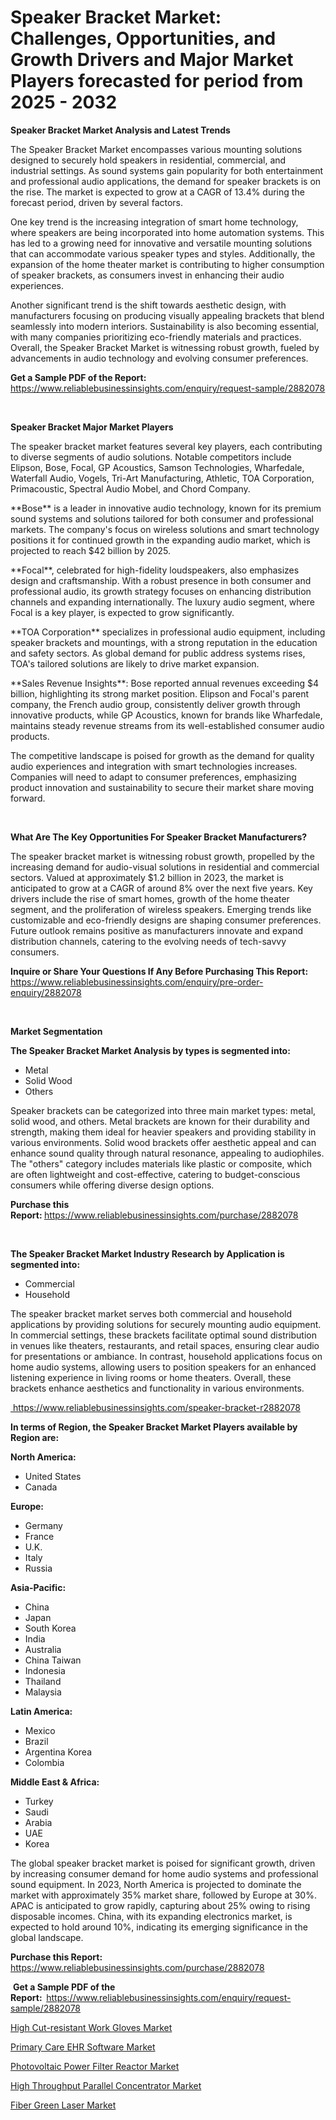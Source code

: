 <p><h1>Speaker Bracket Market: Challenges, Opportunities, and Growth Drivers and Major Market Players forecasted for period from 2025 - 2032</h1></p><p><strong>Speaker Bracket Market Analysis and Latest Trends</strong></p>
<p><p>The Speaker Bracket Market encompasses various mounting solutions designed to securely hold speakers in residential, commercial, and industrial settings. As sound systems gain popularity for both entertainment and professional audio applications, the demand for speaker brackets is on the rise. The market is expected to grow at a CAGR of 13.4% during the forecast period, driven by several factors.</p><p>One key trend is the increasing integration of smart home technology, where speakers are being incorporated into home automation systems. This has led to a growing need for innovative and versatile mounting solutions that can accommodate various speaker types and styles. Additionally, the expansion of the home theater market is contributing to higher consumption of speaker brackets, as consumers invest in enhancing their audio experiences.</p><p>Another significant trend is the shift towards aesthetic design, with manufacturers focusing on producing visually appealing brackets that blend seamlessly into modern interiors. Sustainability is also becoming essential, with many companies prioritizing eco-friendly materials and practices. Overall, the Speaker Bracket Market is witnessing robust growth, fueled by advancements in audio technology and evolving consumer preferences.</p></p>
<p><strong>Get a Sample PDF of the Report:&nbsp;</strong> <a href="https://www.reliablebusinessinsights.com/enquiry/request-sample/2882078?utm_campaign=96&utm_medium=2&utm_source=Github&utm_content=ia&utm_term=12032025&utm_id=speaker-bracket">https://www.reliablebusinessinsights.com/enquiry/request-sample/2882078</a></p>
<p>&nbsp;</p>
<p><strong>Speaker Bracket Major Market Players</strong></p>
<p><p>The speaker bracket market features several key players, each contributing to diverse segments of audio solutions. Notable competitors include Elipson, Bose, Focal, GP Acoustics, Samson Technologies, Wharfedale, Waterfall Audio, Vogels, Tri-Art Manufacturing, Athletic, TOA Corporation, Primacoustic, Spectral Audio Mobel, and Chord Company.</p><p>**Bose** is a leader in innovative audio technology, known for its premium sound systems and solutions tailored for both consumer and professional markets. The company's focus on wireless solutions and smart technology positions it for continued growth in the expanding audio market, which is projected to reach $42 billion by 2025.</p><p>**Focal**, celebrated for high-fidelity loudspeakers, also emphasizes design and craftsmanship. With a robust presence in both consumer and professional audio, its growth strategy focuses on enhancing distribution channels and expanding internationally. The luxury audio segment, where Focal is a key player, is expected to grow significantly.</p><p>**TOA Corporation** specializes in professional audio equipment, including speaker brackets and mountings, with a strong reputation in the education and safety sectors. As global demand for public address systems rises, TOA's tailored solutions are likely to drive market expansion.</p><p>**Sales Revenue Insights**: Bose reported annual revenues exceeding $4 billion, highlighting its strong market position. Elipson and Focal's parent company, the French audio group, consistently deliver growth through innovative products, while GP Acoustics, known for brands like Wharfedale, maintains steady revenue streams from its well-established consumer audio products.</p><p>The competitive landscape is poised for growth as the demand for quality audio experiences and integration with smart technologies increases. Companies will need to adapt to consumer preferences, emphasizing product innovation and sustainability to secure their market share moving forward.</p></p>
<p>&nbsp;</p>
<p><strong>What Are The Key Opportunities For Speaker Bracket Manufacturers?</strong></p>
<p><p>The speaker bracket market is witnessing robust growth, propelled by the increasing demand for audio-visual solutions in residential and commercial sectors. Valued at approximately $1.2 billion in 2023, the market is anticipated to grow at a CAGR of around 8% over the next five years. Key drivers include the rise of smart homes, growth of the home theater segment, and the proliferation of wireless speakers. Emerging trends like customizable and eco-friendly designs are shaping consumer preferences. Future outlook remains positive as manufacturers innovate and expand distribution channels, catering to the evolving needs of tech-savvy consumers.</p></p>
<p><strong>Inquire or Share Your Questions If Any Before Purchasing This Report:</strong> <a href="https://www.reliablebusinessinsights.com/enquiry/pre-order-enquiry/2882078?utm_campaign=96&utm_medium=2&utm_source=Github&utm_content=ia&utm_term=12032025&utm_id=speaker-bracket">https://www.reliablebusinessinsights.com/enquiry/pre-order-enquiry/2882078</a></p>
<p>&nbsp;</p>
<p><strong>Market Segmentation</strong></p>
<p><strong>The Speaker Bracket Market Analysis by types is segmented into:</strong></p>
<p><ul><li>Metal</li><li>Solid Wood</li><li>Others</li></ul></p>
<p><p>Speaker brackets can be categorized into three main market types: metal, solid wood, and others. Metal brackets are known for their durability and strength, making them ideal for heavier speakers and providing stability in various environments. Solid wood brackets offer aesthetic appeal and can enhance sound quality through natural resonance, appealing to audiophiles. The "others" category includes materials like plastic or composite, which are often lightweight and cost-effective, catering to budget-conscious consumers while offering diverse design options.</p></p>
<p><strong>Purchase this Report:&nbsp;</strong><a href="https://www.reliablebusinessinsights.com/purchase/2882078?utm_campaign=96&utm_medium=2&utm_source=Github&utm_content=ia&utm_term=12032025&utm_id=speaker-bracket">https://www.reliablebusinessinsights.com/purchase/2882078</a></p>
<p>&nbsp;</p>
<p><strong>The Speaker Bracket Market Industry Research by Application is segmented into:</strong></p>
<p><ul><li>Commercial</li><li>Household</li></ul></p>
<p><p>The speaker bracket market serves both commercial and household applications by providing solutions for securely mounting audio equipment. In commercial settings, these brackets facilitate optimal sound distribution in venues like theaters, restaurants, and retail spaces, ensuring clear audio for presentations or ambiance. In contrast, household applications focus on home audio systems, allowing users to position speakers for an enhanced listening experience in living rooms or home theaters. Overall, these brackets enhance aesthetics and functionality in various environments.</p></p>
<p><a href="https://www.reliablebusinessinsights.com/speaker-bracket-r2882078?utm_campaign=96&utm_medium=2&utm_source=Github&utm_content=ia&utm_term=12032025&utm_id=speaker-bracket">&nbsp;https://www.reliablebusinessinsights.com/speaker-bracket-r2882078</a></p>
<p><strong>In terms of Region, the Speaker Bracket Market Players available by Region are:</strong></p>
<p>
    <p> <strong> North America: </strong>
        <ul>
            <li>United States</li>
            <li>Canada</li>
        </ul>
        </p> 
    <p> <strong> Europe: </strong>
        <ul>
            <li>Germany</li>
            <li>France</li>
            <li>U.K.</li>
            <li>Italy</li>
            <li>Russia</li>
        </ul>
        </p> 
    <p> <strong> Asia-Pacific: </strong>
        <ul>
            <li>China</li>
            <li>Japan</li>
            <li>South Korea</li>
            <li>India</li>
            <li>Australia</li>
            <li>China Taiwan</li>
            <li>Indonesia</li>
            <li>Thailand</li>
            <li>Malaysia</li>
        </ul>
        </p> 
    <p> <strong> Latin America: </strong>
        <ul>
            <li>Mexico</li>
            <li>Brazil</li>
            <li>Argentina Korea</li>
            <li>Colombia</li>
        </ul>
        </p> 
    <p> <strong> Middle East & Africa: </strong>
        <ul>
            <li>Turkey</li>
            <li>Saudi</li>
            <li>Arabia</li>
            <li>UAE</li>
            <li>Korea</li>
        </ul>
    </p>
    </p>
<p><p>The global speaker bracket market is poised for significant growth, driven by increasing consumer demand for home audio systems and professional sound equipment. In 2023, North America is projected to dominate the market with approximately 35% market share, followed by Europe at 30%. APAC is anticipated to grow rapidly, capturing about 25% owing to rising disposable incomes. China, with its expanding electronics market, is expected to hold around 10%, indicating its emerging significance in the global landscape.</p></p>
<p><strong>Purchase this Report: </strong><a href="https://www.reliablebusinessinsights.com/purchase/2882078?utm_campaign=96&utm_medium=2&utm_source=Github&utm_content=ia&utm_term=12032025&utm_id=speaker-bracket">https://www.reliablebusinessinsights.com/purchase/2882078</a></p>
<p>&nbsp;<strong>Get a Sample PDF of the Report:&nbsp;&nbsp;</strong><a href="https://www.reliablebusinessinsights.com/enquiry/request-sample/2882078?utm_campaign=96&utm_medium=2&utm_source=Github&utm_content=ia&utm_term=12032025&utm_id=speaker-bracket">https://www.reliablebusinessinsights.com/enquiry/request-sample/2882078</a></p>
<p><strong></strong></p>
<p><p><a href="https://github.com/brabolyrah3h/Market-Research-Report-List-1/blob/main/high-cut-resistant-work-gloves-market.md?utm_campaign=96&utm_medium=2&utm_source=Github&utm_content=ia&utm_term=12032025&utm_id=speaker-bracket">High Cut-resistant Work Gloves Market</a></p><p><a href="https://github.com/dukawashviro/Market-Research-Report-List-1/blob/main/primary-care-ehr-software-market.md?utm_campaign=96&utm_medium=2&utm_source=Github&utm_content=ia&utm_term=12032025&utm_id=speaker-bracket">Primary Care EHR Software Market</a></p><p><a href="https://github.com/rembaentin6f/Market-Research-Report-List-1/blob/main/photovoltaic-power-filter-reactor-market.md?utm_campaign=96&utm_medium=2&utm_source=Github&utm_content=ia&utm_term=12032025&utm_id=speaker-bracket">Photovoltaic Power Filter Reactor Market</a></p><p><a href="https://github.com/sekohlorik/Market-Research-Report-List-1/blob/main/high-throughput-parallel-concentrator-market.md?utm_campaign=96&utm_medium=2&utm_source=Github&utm_content=ia&utm_term=12032025&utm_id=speaker-bracket">High Throughput Parallel Concentrator Market</a></p><p><a href="https://github.com/timayuethem/Market-Research-Report-List-1/blob/main/fiber-green-laser-market.md?utm_campaign=96&utm_medium=2&utm_source=Github&utm_content=ia&utm_term=12032025&utm_id=speaker-bracket">Fiber Green Laser Market</a></p></p>